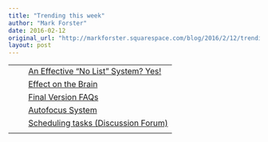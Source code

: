 ```yaml
---
title: "Trending this week"
author: "Mark Forster"
date: 2016-02-12
original_url: "http://markforster.squarespace.com/blog/2016/2/12/trending-this-week.html"
layout: post
---
```


|  |  |  |
| --- | --- | --- |
|  |  | [An Effective “No List” System? Yes!](2016-02-07-an-effective-no-list-system-yes.md) |
|  |  | [Effect on the Brain](2016-02-10-effect-on-the-brain.md) |
|  |  | [Final Version FAQs](http://markforster.squarespace.com/final-version-faqs/basic-system/what-should-i-do-if-the-chain-is-in-the-wrong-order.html) |
|  |  | [Autofocus System](http://markforster.squarespace.com/autofocus-system) |
|  |  | [Scheduling tasks (Discussion Forum)](http://markforster.squarespace.com/forum/post/2572235) |
|  |
